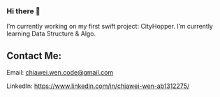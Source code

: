 ### Hi there 👋

 I’m currently working on my first swift project: CityHopper.
 I’m currently learning Data Structure & Algo.

## Contact Me:
Email: chiawei.wen.code@gmail.com

Linkedln: https://www.linkedin.com/in/chiawei-wen-ab1312275/
